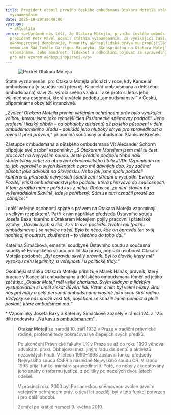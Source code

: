 ```yaml
---
title: Prezident ocenil prvního českého ombudsmana Otakara Motejla státním
  vyznamenáním
date: 2025-10-28T19:49:00
vystupy:
  - aktualita
perex: <p>Upřímně nás těší, že Otakara Motejla, prvního českého ombudsmana, dnes
  prezident Petr Pavel ocenil státním vyznamenáním. Za vynikající zásluhy
  o&nbsp;rozvoj demokracie, humanity a&nbsp;lidská práva mu propůjčil&nbsp;in
  memoriam Řád Tomáše Garrigua Masaryka. S&nbsp;úctou na Otakara Motejla
  vzpomínáme. Jeho moudrost, lidskost a odhodlání bojovat za spravedlnost jsou
  pro nás vzorem a&nbsp;inspirací.</p>
---
```

<figure class="image">
<img src="https://www.ochrance.cz/aktualne/prezident_ocenil_prvniho_ceskeho_ombudsmana_otakara_motejla_statnim_vyznamenanim/foto_1_na_fb_pouz_ito_neda_vno.jpg" alt="Portrét Otakara Motejla"></figure>
<p>Státní vyznamenání pro Otakara Motejla přichází v&nbsp;roce, kdy Kancelář ombudsmana (v současnosti přesněji Kancelář ombudsmana a dětského ombudsmana) slaví 25. výročí svého vzniku. Také proto si letos jeho výjimečnou osobnost, která utvářela podobu „ombudsmanství“ v Česku, připomínáme obzvlášť intenzivně.&nbsp;</p>
<p>
<i>„Zvolení Otakara Motejla prvním veřejným ochráncem práv bylo vynikající volbou, kterou jsem jako tehdejší člen Poslanecké sněmovny podpořil. Jeho profesní i&nbsp;lidský příběh – od obhajoby disidentů až po jeho působení v čele ombudsmanského úřadu – dokládá jeho hluboký smysl pro spravedlnost a rovnost před právem,</i>“ připomíná současný ombudsman Stanislav Křeček.&nbsp;</p>
<p>Zástupce ombudsmana a dětského ombudsmana Vít Alexander Schorm připojuje své osobní vzpomínky: 
<i>„S Otakarem Motejlem jsem měl tu čest pracovat na Nejvyšším soudu. Ještě předtím podpořil třeba naši studentskou petici za obnovení akademického titulu JUDr. Vzpomínám na to, jak vyprávěl o svých klientech z pro mě dávných dob, kdy začínal působit jako advokát na Slovensku. Nebo jak jsme spolu pořádali konferenci předsedů nejvyšších soudů zemí střední a východní Evropy. Později vtiskl ombudsmanství jeho podobu, která přetrvává do současnosti. V tom zkrátka máme pořád kus z&nbsp;něho. Občas se ‚za ním‘ stavím na vyšehradském Slavíně, kde je pohřbený. Sám se tam označil prostě za ‚obhájce‘.“</i></p>
<p>I další veřejné osobnosti spjaté s&nbsp;právem na Otakara Motejla vzpomínají s&nbsp;velkým respektem*. Patří k&nbsp;nim například předseda Ústavního soudu Josefa Baxa, kterého s Otakarem Motejlem pojily pracovní i přátelské vztahy: 
<i>„Dovolil bych si říct, že v&nbsp;té své poslední životní roli [pozn.: ombudsmana&nbsp;] se&nbsp;nejvíce našel. Bylo to něco, kde on opravdu ten svůj nadhled, moudrost, zkušenost – to všechno do toho dal.“</i></p>
<p>Kateřina Šimáčková, emeritní soudkyně Ústavního soudu a současná soudkyně Evropského soudu pro lidská práva, popsala osobnost Otakara Motejla podobně: 
<i>„Byl opravdu skvělý právník. Byl to člověk, který měl vysokou míru legitimity, u veřejnosti i u politické třídy.“</i></p>
<p>Osobnější stránku Otakara Motejla přibližuje Marek Hanák, právník, který pracuje v Kanceláři ombudsmana a dětského ombudsmana téměř od jejího začátku: 
<i>„Otakar Motejl měl velké charisma. Svým klidným a lidským vystupováním si uměl získat důvěru lidí. Vztah s&nbsp;ním byl velmi hezký. Bral nás právníky a celý personál ombudsmana vlastně jako svou širší rodinu. Vždycky se nás snažil vést tak, abychom se snažili lidem pomoct a plnili poslání, které ombudsman má.“</i></p>
<p>* Vzpomínky Josefa Baxy a Kateřiny Šimáčkové zazněly v&nbsp;rámci 124. a 125. dílu podcastu&nbsp; 
<a href="https://www.youtube.com/playlist?list=PLWNv_IxgJdEKvV9-ZYu7VTxvc1SjDRb2i">„Na kávu s&nbsp;ombudsmanem“</a>&nbsp;.</p>
<blockquote>
<p>
<strong>Otakar Motejl</strong> se narodil 10.&nbsp;září 1932 v&nbsp;Praze v&nbsp;tradiční právnické rodině, profesně tedy pokračoval ve&nbsp;šlépějích svých předků.&nbsp;</p>
<p>Po&nbsp;ukončení Právnické fakulty UK v&nbsp;Praze se až&nbsp;do&nbsp;roku&nbsp;1990 věnoval advokátní praxi. Obhajoval mezi jiným řadu disidentů a&nbsp;aktivistů nezávislých hnutí. V&nbsp;letech 1990–1998 zastával funkci předsedy Nejvyššího soudu ČSFR a&nbsp;následně Nejvyššího soudu ČR. V&nbsp;srpnu 1998 přijal funkci ministra spravedlnosti. Poté, co nebyly akceptovány jeho snahy o&nbsp;reformu justice, z&nbsp;politiky po&nbsp;necelých dvou letech odešel.&nbsp;</p>
<p>V&nbsp;prosinci roku 2000 byl Poslaneckou sněmovnou zvolen prvním veřejným ochráncem práv, o šest let později byl v&nbsp;této funkci potvrzen i&nbsp;pro další období.&nbsp;</p>
<p>Zemřel po krátké nemoci 9.&nbsp;května 2010.&nbsp;</p></blockquote>
